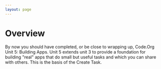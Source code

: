 ```yaml
---
layout: page
---
```


# Overview

By now you should have completed, or be close to wrapping up, Code.Org Unit 5: Building Apps. Unit 5 extends unit 3 to provide a foundation for building "real" apps that do small but useful tasks and which you can share with others. This is the basis of the Create Task.

<!-- Pull in repostitory-scope variables from _data/page.yml -->
